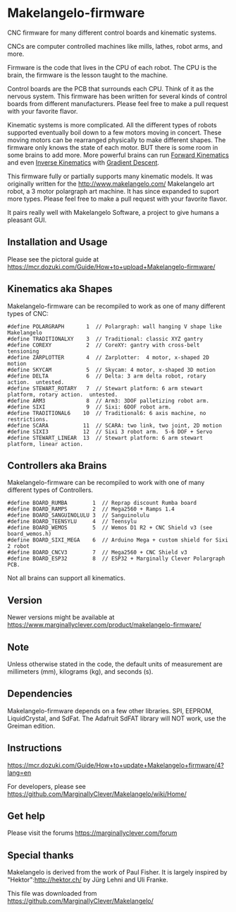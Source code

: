 # Makelangelo-firmware #

CNC firmware for many different control boards and kinematic systems.

CNCs are computer controlled machines like mills, lathes, robot arms, and more.

Firmware is the code that lives in the CPU of each robot.  The CPU is the brain, the firmware is the lesson taught to the machine.

Control boards are the PCB that surrounds each CPU.  Think of it as the nervous system.  This firmware has been written for several kinds of control boards from different manufacturers.  Please feel free to make a pull request with your favorite flavor.

Kinematic systems is more complicated.  All the different types of robots supported eventually boil down to a few motors moving in concert.  These moving motors can be rearranged physically to make different shapes.  The firmware only knows the state of each motor.  BUT there is some room in some brains to add more.  More powerful brains can run [Forward Kinematics](https://en.wikipedia.org/wiki/Forward_kinematics) and even [Inverse Kinematics](https://en.wikipedia.org/wiki/Inverse_kinematics) with [Gradient Descent](https://www.marginallyclever.com/2020/04/gradient-descent-inverse-kinematics-for-6dof-robot-arms/).

This firmware fully or partially supports many kinematic models.  It was originally written for the http://www.makelangelo.com/ Makelangelo art robot, a 3 motor polargraph art machine.  It has since expanded to suport more types.  Please feel free to make a pull request with your favorite flavor.

It pairs really well with Makelangelo Software, a project to give humans a pleasant GUI.

## Installation and Usage ##

Please see the pictoral guide at https://mcr.dozuki.com/Guide/How+to+upload+Makelangelo-firmware/

## Kinematics aka Shapes ##

Makelangelo-firmware can be recompiled to work as one of many different types of CNC:

````
#define POLARGRAPH       1  // Polargraph: wall hanging V shape like Makelangelo
#define TRADITIONALXY    3  // Traditional: classic XYZ gantry
#define COREXY           2  // CoreXY: gantry with cross-belt tensioning
#define ZARPLOTTER       4  // Zarplotter:  4 motor, x-shaped 2D motion
#define SKYCAM           5  // Skycam: 4 motor, x-shaped 3D motion
#define DELTA            6  // Delta: 3 arm delta robot, rotary action.  untested.
#define STEWART_ROTARY   7  // Stewart platform: 6 arm stewart platform, rotary action.  untested.
#define ARM3             8  // Arm3: 3DOF palletizing robot arm.
#define SIXI             9  // Sixi: 6DOF robot arm.
#define TRADITIONAL6    10  // Traditional6: 6 axis machine, no restrictions.
#define SCARA           11  // SCARA: two link, two joint, 2D motion
#define SIXI3           12  // Sixi 3 robot arm.  5-6 DOF + Servo
#define STEWART_LINEAR  13  // Stewart platform: 6 arm stewart platform, linear action.
````

## Controllers aka Brains ##

Makelangelo-firmware can be recompiled to work with one of many different types of Controllers.

```
#define BOARD_RUMBA        1  // Reprap discount Rumba board
#define BOARD_RAMPS        2  // Mega2560 + Ramps 1.4
#define BOARD_SANGUINOLULU 3  // Sanguinolulu
#define BOARD_TEENSYLU     4  // Teensylu
#define BOARD_WEMOS        5  // Wemos D1 R2 + CNC Shield v3 (see board_wemos.h)
#define BOARD_SIXI_MEGA    6  // Arduino Mega + custom shield for Sixi 2 robot
#define BOARD_CNCV3        7  // Mega2560 + CNC Shield v3
#define BOARD_ESP32        8  // ESP32 + Marginally Clever Polargraph PCB.
````

Not all brains can support all kinematics.

## Version ##

Newer versions might be available at https://www.marginallyclever.com/product/makelangelo-firmware/

## Note ##

Unless otherwise stated in the code, the default units of measurement are millimeters (mm), kilograms (kg), and seconds (s).

## Dependencies ##

Makelangelo-firmware depends on a few other libraries.  SPI, EEPROM, LiquidCrystal, and SdFat.  The Adafruit SdFAT library will NOT work, use the Greiman edition.

## Instructions ##

https://mcr.dozuki.com/Guide/How+to+update+Makelangelo+firmware/4?lang=en

For developers, please see https://github.com/MarginallyClever/Makelangelo/wiki/Home/

## Get help ##

Please visit the forums
https://marginallyclever.com/forum

## Special thanks ##

Makelangelo is derived from the work of Paul Fisher.  It is largely inspired by "Hektor":http://hektor.ch/ by Jürg Lehni and Uli Franke.



This file was downloaded from https://github.com/MarginallyClever/Makelangelo/
